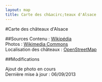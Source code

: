 ```yaml
---
layout: map
title: Carte des ch&acirc;teaux d'Alsace
---
```

#Carte des ch&acirc;teaux d'Alsace

##Sources
Contenu : [Wikipédia](http://www.wikipedia.org/ "Wikipédia")  
Photos : [Wikimedia Commons](http://commons.wikimedia.org/ "Wikimedia Commons")  
Localisation des châteaux : [OpenStreetMap](http://www.openstreetmap.org/ "OpenStreetMap")  

##Modifications

Ajout de photo en cours  
Dernière mise à jour : 06/09/2013
